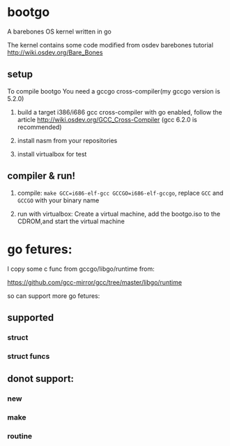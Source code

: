 # bootgo

A barebones OS kernel written in go

The kernel contains some code modified from osdev barebones tutorial http://wiki.osdev.org/Bare_Bones

## setup
To compile bootgo You need a gccgo cross-compiler(my gccgo version is 5.2.0)

1. build a target i386/i686 gcc cross-compiler with go enabled, follow the article http://wiki.osdev.org/GCC_Cross-Compiler (gcc 6.2.0 is recommended)

2. install nasm from your repositories

3. install virtualbox for test

## compiler & run!

1. compile: `make GCC=i686-elf-gcc GCCGO=i686-elf-gccgo`, replace `GCC` and `GCCGO` with your binary name

2. run with virtualbox: Create a virtual machine, add the bootgo.iso to the CDROM,and start the virtual machine

# go fetures:
I copy some c func from gccgo/libgo/runtime from:

https://github.com/gcc-mirror/gcc/tree/master/libgo/runtime

so can support more go fetures:

## supported
### struct
### struct funcs

## donot support:

### new 
### make
### routine
